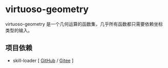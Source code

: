 # virtuoso-geometry

virtuoso-geometry 是一个几何运算的函数集，几乎所有函数都只需要依赖坐标类型的输入。

## 项目依赖

+ skill-loader [ [GitHub](https://github.com/yeungchie/skill-loader "https://github.com/yeungchie/skill-loader") / [Gitee](https://gitee.com/yeungchie/skill-loader "https://gitee.com/yeungchie/skill-loader") ]
